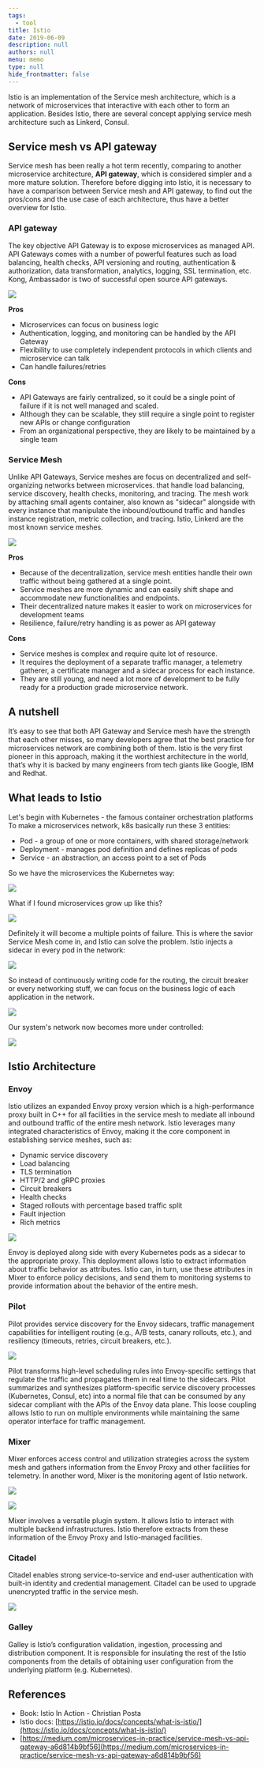 ```yaml
---
tags: 
  - tool
title: Istio
date: 2019-06-09
description: null
authors: null
menu: memo
type: null
hide_frontmatter: false
---
```


Istio is an implementation of the Service mesh architecture, which is a network of microservices that interactive with each other to form an application. Besides Istio, there are several concept applying service mesh architecture such as Linkerd, Consul.

## Service mesh vs API gateway
Service mesh has been really a hot term recently, comparing to another microservice architecture, **API gateway**, which is considered simpler and a more mature solution. Therefore before digging into Istio, it is necessary to have a comparison between Service mesh and API gateway, to find out the pros/cons and the use case of each architecture, thus have a better overview for Istio.

### API gateway
The key objective API Gateway is to expose microservices as managed API. API Gateways comes with a number of powerful features such as load balancing, health checks, API versioning and routing, authentication & authorization, data transformation, analytics, logging, SSL termination, etc. Kong, Ambassador is two of successful open source API gateways.

![](assets/istio_72c7525c7279dec224c4d4a2fe92915e_md5.webp)

**Pros**
* Microservices can focus on business logic
* Authentication, logging, and monitoring can be handled by the API Gateway
* Flexibility to use completely independent protocols in which clients and microservice can talk
* Can handle failures/retries

**Cons**
* API Gateways are fairly centralized, so it could be a single point of failure if it is not well managed and scaled.
* Although they can be scalable, they still require a single point to register new APIs or change configuration
* From an organizational perspective, they are likely to be maintained by a single team

### Service Mesh
Unlike API Gateways, Service meshes are focus on decentralized and self-organizing networks between microservices. that handle load balancing, service discovery, health checks, monitoring, and tracing. The mesh work by attaching small agents container, also known as "sidecar" alongside with every instance that manipulate the inbound/outbound traffic and handles instance registration, metric collection, and tracing. Istio, Linkerd are the most known service meshes.

![](assets/istio_c3a18948994827d122dccffab6bb925e_md5.webp)

**Pros**
* Because of the decentralization, service mesh entities handle their own traffic without being gathered at a single point.
* Service meshes are more dynamic and can easily shift shape and accommodate new functionalities and endpoints.
* Their decentralized nature makes it easier to work on microservices for development teams
* Resilience, failure/retry handling is as power as API gateway

**Cons**
* Service meshes is complex and require quite lot of resource.
* It requires the deployment of a separate traffic manager, a telemetry gatherer, a certificate manager and a sidecar process for each instance.
* They are still young, and need a lot more of development to be fully ready for a production grade microservice network.

## A nutshell
It’s easy to see that both API Gateway and Service mesh have the strength that each other misses, so many developers agree that the best practice for microservices network are combining both of them. Istio is the very first pioneer in this approach, making it the worthiest architecture in the world, that’s why it is backed by many engineers from tech giants like Google, IBM and Redhat.

## What leads to Istio
Let's begin with Kubernetes - the famous container orchestration platforms To make a microservices network, k8s basically run these 3 entities:

* Pod - a group of one or more containers, with shared storage/network
* Deployment - manages pod definition and defines replicas of pods
* Service - an abstraction, an access point to a set of Pods

So we have the microservices the Kubernetes way:

![](assets/istio_fea0e8efe47df6b5ee4ec298ca2af085_md5.webp)

What if  I found microservices grow up like this?

![](assets/istio_ff46797937114ab9f237e8a4e6c75717_md5.webp)

Definitely it will become a multiple points of failure. This is where the savior Service Mesh come in, and Istio can solve the problem. Istio injects a sidecar in every pod in the network:

![](assets/istio_e9b3b350df578cb36174854b3cf061a7_md5.webp)

So instead of continuously writing code for the routing, the circuit breaker or every networking stuff, we can focus on the business logic of each application in the network.

![](assets/istio_8bc273d9f58042ffc8b0dc8bcba5c4d7_md5.webp)

Our system's network now becomes more under controlled:

![](assets/istio_5ad7aeee9b729f36ab6d6a0cb8c33acc_md5.webp)

## Istio Architecture

### Envoy
Istio utilizes an expanded Envoy proxy version which is a high-performance proxy built in C++ for all facilities in the service mesh to mediate all inbound and outbound traffic of the entire mesh network. Istio leverages many integrated characteristics of Envoy, making it the core component in establishing service meshes, such as:

* Dynamic service discovery
* Load balancing
* TLS termination
* HTTP/2 and gRPC proxies
* Circuit breakers
* Health checks
* Staged rollouts with percentage based traffic split
* Fault injection
* Rich metrics

![](assets/istio_2d2ef1b3abadb1e298b1cde0c5614f6a_md5.webp)

Envoy is deployed along side with every Kubernetes pods as a sidecar to the appropriate proxy. This deployment allows Istio to extract information about traffic behavior as attributes. Istio can, in turn, use these attributes in Mixer to enforce policy decisions, and send them to monitoring systems to provide information about the behavior of the entire mesh.

### Pilot
Pilot provides service discovery for the Envoy sidecars, traffic management capabilities for intelligent routing (e.g., A/B tests, canary rollouts, etc.), and resiliency (timeouts, retries, circuit breakers, etc.).

![](assets/istio_59b3a1cd6fd186a9203774101e1f6ab6_md5.webp)

Pilot transforms high-level scheduling rules into Envoy-specific settings that regulate the traffic and propagates them in real time to the sidecars. Pilot summarizes and synthesizes platform-specific service discovery processes (Kubernetes, Consul, etc) into a normal file that can be consumed by any sidecar compliant with the APIs of the Envoy data plane. This loose coupling allows Istio to run on multiple environments while maintaining the same operator interface for traffic management.

### Mixer
Mixer enforces access control and utilization strategies across the system mesh and gathers information from the Envoy Proxy and other facilities for telemetry. In another word, Mixer is the monitoring agent of Istio network.

![](assets/istio_76c3d8d9b9ee843b5445a06359a73111_md5.webp)

![](assets/istio_b26506ec8999334276375c45f5510191_md5.webp)

Mixer involves a versatile plugin system. It allows Istio to interact with multiple backend infrastructures. Istio therefore extracts from these information of the Envoy Proxy and Istio-managed facilities.

### Citadel
Citadel enables strong service-to-service and end-user authentication with built-in identity and credential management. Citadel can be used to upgrade unencrypted traffic in the service mesh.

![](assets/istio_44d2292a4e7d6391c544bfb68ad30f41_md5.webp)

###  Galley
Galley is Istio’s configuration validation, ingestion, processing and distribution component. It is responsible for insulating the rest of the Istio components from the details of obtaining user configuration from the underlying platform (e.g. Kubernetes).

## References
* Book: Istio In Action - Christian Posta
* Istio docs: [https://istio.io/docs/concepts/what-is-istio/](https://istio.io/docs/concepts/what-is-istio/)
* [https://medium.com/microservices-in-practice/service-mesh-vs-api-gateway-a6d814b9bf56](https://medium.com/microservices-in-practice/service-mesh-vs-api-gateway-a6d814b9bf56)